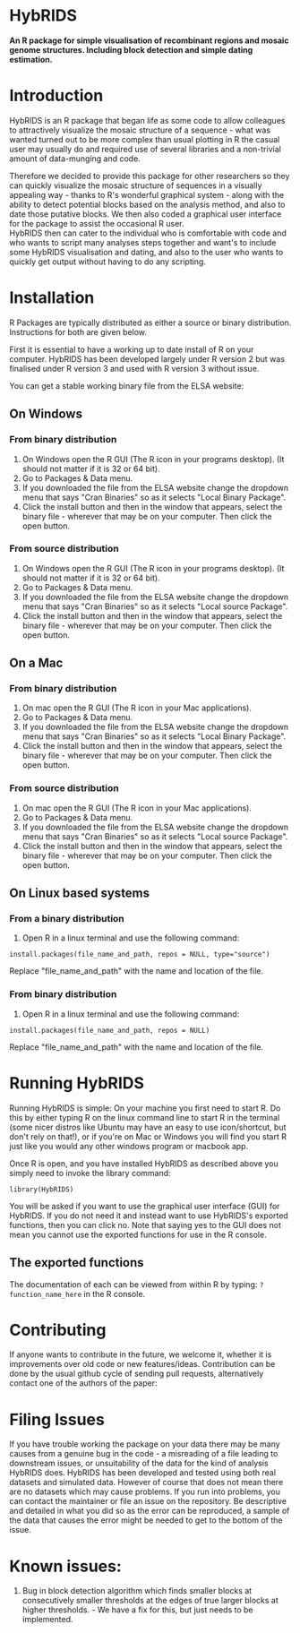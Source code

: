 HybRIDS
=======

**An R package for simple visualisation of recombinant regions and mosaic genome structures. Including block detection and simple dating estimation.**

# Introduction

HybRIDS is an R package that began life as some code to allow colleagues to attractively visualize the mosaic structure of
a sequence - what was wanted turned out to be more complex than usual plotting in R the casual user may usually do and required use of several libraries and a non-trivial amount of data-munging and code.

Therefore we decided to provide this package for other researchers so they can quickly visualize the mosaic structure of sequences in a visually appealing way - thanks to R's wonderful graphical system - 
along with the ability to detect potential blocks based on the analysis method, and also to date those putative blocks. We then also coded a graphical user interface for the package to assist the occasional R user.  
HybRIDS then can cater to the individual who is comfortable with code and who wants to script many analyses steps together and want's to include some HybRIDS visualisation and dating, and also to the user who wants to quickly get output 
without having to do any scripting.


# Installation
R Packages are typically distributed as either a source or binary distribution. Instructions for both are given below.

First it is essential to have a working up to date install of R on your computer. HybRIDS has been developed largely
under R version 2 but was finalised under R version 3 and used with R version 3 without issue.

You can get a stable working binary file from the ELSA website:

## On Windows

### From binary distribution

1. On Windows open the R GUI (The R icon in your programs desktop). (It should not matter if it is 32 or 64 bit).
2. Go to Packages & Data menu.
3. If you downloaded the file from the ELSA website change the dropdown menu that says "Cran Binaries" so as it selects "Local Binary Package".
4. Click the install button and then in the window that appears, select the binary file - wherever that may be on your computer. Then click the open button.

### From source distribution

1. On Windows open the R GUI (The R icon in your programs desktop). (It should not matter if it is 32 or 64 bit).
2. Go to Packages & Data menu.
3. If you downloaded the file from the ELSA website change the dropdown menu that says "Cran Binaries" so as it selects "Local source Package".
4. Click the install button and then in the window that appears, select the binary file - wherever that may be on your computer. Then click the open button.

## On a Mac

### From binary distribution

1. On mac open the R GUI (The R icon in your Mac applications).
2. Go to Packages & Data menu.
3. If you downloaded the file from the ELSA website change the dropdown menu that says "Cran Binaries" so as it selects "Local Binary Package".
4. Click the install button and then in the window that appears, select the binary file - wherever that may be on your computer. Then click the open button.

### From source distribution

1. On mac open the R GUI (The R icon in your Mac applications).
2. Go to Packages & Data menu.
3. If you downloaded the file from the ELSA website change the dropdown menu that says "Cran Binaries" so as it selects "Local source Package".
4. Click the install button and then in the window that appears, select the binary file - wherever that may be on your computer. Then click the open button.

## On Linux based systems

### From a binary distribution

1. Open R in a linux terminal and use the following command:

``` install.packages(file_name_and_path, repos = NULL, type="source") ```

Replace "file_name_and_path" with the name and location of the file.

### From binary distribution

1. Open R in a linux terminal and use the following command:

``` install.packages(file_name_and_path, repos = NULL) ```

Replace "file_name_and_path" with the name and location of the file.

# Running HybRIDS

Running HybRIDS is simple: On your machine you first need to start R. Do this by either typing R on the linux command line to start R in the terminal 
(some nicer distros like Ubuntu may have an easy to use icon/shortcut, but don't rely on that!), or if you're on Mac or Windows you will find you start 
R just like you would any other windows program or macbook app.

Once R is open, and you have installed HybRIDS as described above you simply need to invoke the library command:

``` library(HybRIDS) ```

You will be asked if you want to use the graphical user interface (GUI) for HybRIDS. If you do not need it and instead want to use HybRIDS's exported 
functions, then you can click no.
Note that saying yes to the GUI does not mean you cannot use the exported functions for use in the R console.

## The exported functions

The documentation of each can be viewed from within R by typing:
``` ?function_name_here ``` in the R console.

# Contributing

If anyone wants to contribute in the future, we welcome it, whether it is improvements over old code or new features/ideas.
Contribution can be done by the usual github cycle of sending pull requests, alternatively contact one of the authors of the paper: 

# Filing Issues

If you have trouble working the package on your data there may be many causes from a genuine bug in the code - a misreading of a file leading to downstream issues, or unsuitability of the data for the kind of analysis HybRIDS does.
HybRIDS has been developed and tested using both real datasets and simulated data. However of course that does not mean there are no datasets which may cause problems. If you run into problems, you can contact the maintainer or file an issue on the repository. 
Be descriptive and detailed in what you did so as the error can be reproduced, a sample of the data that causes the error might be needed to get to the bottom of the issue.

# Known issues:

1. Bug in block detection algorithm which finds smaller blocks at consecutively smaller thresholds at the edges of true larger blocks at higher thresholds. - We have a fix for this, but just needs to be implemented.